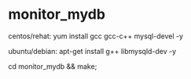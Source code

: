 # monitor_mydb
centos/rehat:
        yum install gcc gcc-c++ mysql-devel -y

ubuntu/debian:
        apt-get install g++ libmysqld-dev -y

cd monitor_mydb && make;
